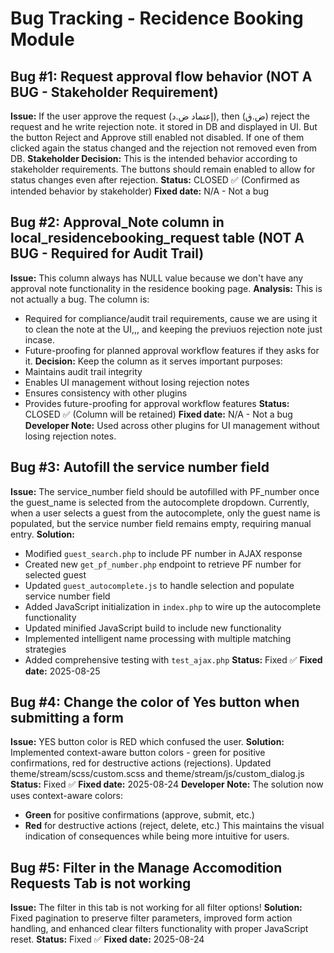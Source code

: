 # Bug Tracking - Recidence Booking Module

## Bug #1: Request approval flow behavior (NOT A BUG - Stakeholder Requirement)
**Issue:** If the user approve the request (إعتماد ض.د), then (ض.ق) reject the request and he write rejection note. it stored in DB and displayed in UI.
        But the button Reject and Approve still enabled not disabled.
        If one of them clicked again the status changed and the rejection not removed even from DB.
**Stakeholder Decision:** This is the intended behavior according to stakeholder requirements. The buttons should remain enabled to allow for status changes even after rejection.
**Status:** CLOSED ✅ (Confirmed as intended behavior by stakeholder)
**Fixed date:** N/A - Not a bug

## Bug #2: Approval_Note column in local_residencebooking_request table (NOT A BUG - Required for Audit Trail)
**Issue:** This column always has NULL value because we don't have any approval note functionality in the residence booking page.
**Analysis:** This is not actually a bug. The column is:
- Required for compliance/audit trail requirements, cause we are using it to clean the note at the UI,,, and keeping the previuos rejection note just incase.
- Future-proofing for planned approval workflow features if they asks for it.
**Decision:** Keep the column as it serves important purposes:
- Maintains audit trail integrity
- Enables UI management without losing rejection notes
- Ensures consistency with other plugins
- Provides future-proofing for approval workflow features
**Status:** CLOSED ✅ (Column will be retained)
**Fixed date:** N/A - Not a bug
**Developer Note:** Used across other plugins for UI management without losing rejection notes.

## Bug #3: Autofill the service number field
**Issue:** The service_number field should be autofilled with PF_number once the guest_name is selected from the autocomplete dropdown. Currently, when a user selects a guest from the autocomplete, only the guest name is populated, but the service number field remains empty, requiring manual entry.
**Solution:**
- Modified `guest_search.php` to include PF number in AJAX response
- Created new `get_pf_number.php` endpoint to retrieve PF number for selected guest
- Updated `guest_autocomplete.js` to handle selection and populate service number field
- Added JavaScript initialization in `index.php` to wire up the autocomplete functionality
- Updated minified JavaScript build to include new functionality
- Implemented intelligent name processing with multiple matching strategies
- Added comprehensive testing with `test_ajax.php`
**Status:** Fixed ✅
**Fixed date:** 2025-08-25

## Bug #4: Change the color of Yes button when submitting a form
**Issue:** YES button color is RED which confused the user.
**Solution:** Implemented context-aware button colors - green for positive confirmations, red for destructive actions (rejections). Updated theme/stream/scss/custom.scss and theme/stream/js/custom_dialog.js
**Status:** Fixed ✅
**Fixed date:** 2025-08-24
**Developer Note:** The solution now uses context-aware colors:
- **Green** for positive confirmations (approve, submit, etc.)
- **Red** for destructive actions (reject, delete, etc.)
This maintains the visual indication of consequences while being more intuitive for users.

## Bug #5: Filter in the Manage Accomodition Requests Tab is not working
**Issue:** The filter in this tab is not working for all filter options!
**Solution:** Fixed pagination to preserve filter parameters, improved form action handling, and enhanced clear filters functionality with proper JavaScript reset.
**Status:** Fixed ✅
**Fixed date:** 2025-08-24
